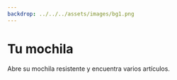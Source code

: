 ```yaml
---
backdrop: ../../../assets/images/bg1.png
---
```


# Tu mochila

Abre su mochila resistente y encuentra varios artículos.

<Item id="1" />

<Item id="2" />

<Item id="3" />

<Page url="2" instructions="Una serpiente emerge repentinamente de un arbusto y se desliza sobre tu pie." action="Siguelo" condition="3" />
